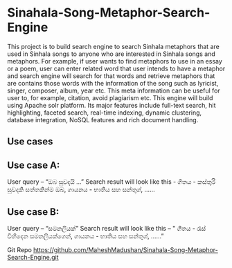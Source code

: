 






# Sinahala-Song-Metaphor-Search-Engine
This project is to build search engine to search Sinhala metaphors that are used in Sinhala songs to anyone who are interested in Sinhala songs and metaphors. For example, if user wants to find metaphors to use in an essay or a poem, user can enter related word that user intends to have a metaphor and search engine will search for that words and retrieve metaphors that are contains those words with the information of the song such as lyricist, singer, composer, album, year etc. This meta information can be useful for user to, for example, citation, avoid plagiarism etc.
This engine will build using Apache solr platform. Its major features include full-text search, hit highlighting, faceted search, real-time indexing, dynamic clustering, database integration, NoSQL features and rich document handling.

## Use cases
## Use case A:
User query – “ඔබ සුවදයි ...”
Search result will look like this - ගීතය - කස්තුරි සුවදකි සත්තකින්ම ඔබ, ගායනය - භාතිය සහ සන්තුශ්, ......

## Use case B:
User query – “සමනලියක්”
Search result will look like this – " ගීතය - රෑස් විහිදෙන සමනලියක්ගෙන්, ගායනය - භාතිය සහ සන්තුශ්, ......”

Git Repo
https://github.com/MaheshMadushan/Sinahala-Song-Metaphor-Search-Engine.git